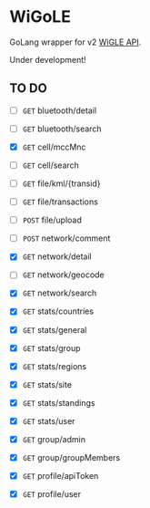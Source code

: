 # WiGoLE

GoLang wrapper for v2 [WiGLE API](https://api.wigle.net/swagger#/Network_search_and_information_tools/detail_1).

Under development!

## TO DO
- [ ] `GET` bluetooth/detail
- [ ] `GET` bluetooth/search
- [x] `GET` cell/mccMnc
- [ ] `GET` cell/search
- [ ] `GET` file/kml/{transid}
- [ ] `GET` file/transactions
- [ ] `POST` file/upload
- [ ] `POST` network/comment
- [x] `GET` network/detail
- [ ] `GET` network/geocode
- [x] `GET` network/search
- [x] `GET` stats/countries
- [x] `GET` stats/general
- [x] `GET` stats/group
- [x] `GET` stats/regions
- [x] `GET` stats/site
- [x] `GET` stats/standings
- [x] `GET` stats/user
- [x] `GET` group/admin
- [x] `GET` group/groupMembers
- [x] `GET` profile/apiToken
- [x] `GET` profile/user
 
